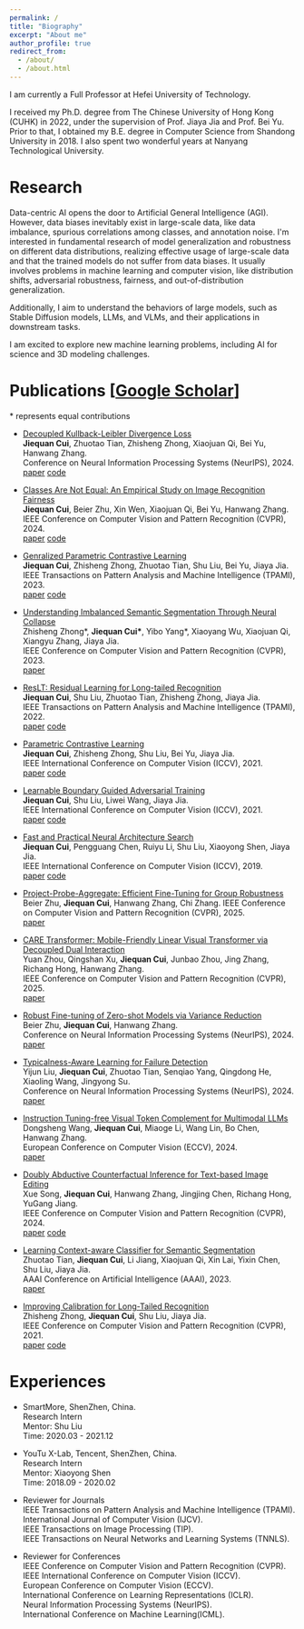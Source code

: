 ```yaml
---
permalink: /
title: "Biography"
excerpt: "About me"
author_profile: true
redirect_from: 
  - /about/
  - /about.html
---
```

I am currently a Full Professor at Hefei University of Technology.

I received my Ph.D. degree from The Chinese University of Hong Kong (CUHK) in 2022, under the supervision of Prof. Jiaya Jia and Prof. Bei Yu. Prior to that, I obtained my B.E. degree in Computer Science from Shandong University in 2018. I also spent two wonderful years at Nanyang Technological University.



Research
======
Data-centric AI opens the door to Artificial General Intelligence (AGI). However, data biases inevitably exist in large-scale data, like data imbalance, spurious correlations among classes, and annotation noise. I'm interested in fundamental research of model generalization and robustness on different data distributions, realizing effective usage of large-scale data and that the trained models do not suffer from data biases. It usually involves problems in machine learning and computer vision, like distribution shifts, adversarial robustness, fairness, and out-of-distribution generalization.

Additionally, I aim to understand the behaviors of large models, such as Stable Diffusion models, LLMs, and VLMs, and their applications in downstream tasks.

I am excited to explore new machine learning problems, including AI for science and 3D modeling challenges.





Publications \[[Google Scholar](https://scholar.google.com/citations?user=KbXLN2AAAAAJ&hl=zh-CN)\]
======
\* represents equal contributions

* [Decoupled Kullback-Leibler Divergence Loss](https://arxiv.org/pdf/2305.13948.pdf)      
  **Jiequan Cui**, Zhuotao Tian, Zhisheng Zhong, Xiaojuan Qi, Bei Yu, Hanwang Zhang.     
  Conference on Neural Information Processing Systems (NeurIPS), 2024.    
  [paper](https://arxiv.org/pdf/2305.13948.pdf) [code](https://github.com/jiequancui/DKL)     


* [Classes Are Not Equal: An Empirical Study on Image Recognition Fairness](https://arxiv.org/pdf/2402.18133)      
  **Jiequan Cui**, Beier Zhu, Xin Wen, Xiaojuan Qi, Bei Yu, Hanwang Zhang.      
  IEEE Conference on Computer Vision and Pattern Recognition (CVPR), 2024.        
  [paper](https://arxiv.org/pdf/2402.18133) [code](https://github.com/jiequancui/Parametric-Contrastive-Learning)      


* [Genralized Parametric Contrastive Learning](https://arxiv.org/pdf/2209.12400)   
  **Jiequan Cui**, Zhisheng Zhong, Zhuotao Tian, Shu Liu, Bei Yu, Jiaya Jia.   
  IEEE Transactions on Pattern Analysis and Machine Intelligence (TPAMI), 2023.    
  [paper](https://arxiv.org/pdf/2209.12400) [code](https://github.com/jiequancui/Parametric-Contrastive-Learning)      

* [Understanding Imbalanced Semantic Segmentation Through Neural Collapse](https://arxiv.org/pdf/2301.01100)    
  Zhisheng Zhong\*, **Jiequan Cui\***, Yibo Yang\*, Xiaoyang Wu, Xiaojuan Qi, Xiangyu Zhang, Jiaya Jia.     
  IEEE Conference on Computer Vision and Pattern Recognition (CVPR), 2023.     
  [paper](https://arxiv.org/pdf/2301.01100)    

* [ResLT: Residual Learning for Long-tailed Recognition](https://arxiv.org/pdf/2101.10633.pdf)     
  **Jiequan Cui**, Shu Liu, Zhuotao Tian, Zhisheng Zhong, Jiaya Jia.     
  IEEE Transactions on Pattern Analysis and Machine Intelligence (TPAMI), 2022.    
  [paper](https://arxiv.org/pdf/2101.10633.pdf) [code](https://github.com/jiequancui/ResLT)     

* [Parametric Contrastive Learning](https://arxiv.org/pdf/2107.12028.pdf)       
   **Jiequan Cui**, Zhisheng Zhong, Shu Liu, Bei Yu, Jiaya Jia.        
   IEEE International Conference on Computer Vision (ICCV), 2021.        
   [paper](https://arxiv.org/pdf/2107.12028.pdf) [code](https://github.com/jiequancui/Parametric-Contrastive-Learning)      

* [Learnable Boundary Guided Adversarial Training](https://arxiv.org/pdf/2011.11164.pdf)       
   **Jiequan Cui**, Shu Liu, Liwei Wang, Jiaya Jia.       
   IEEE International Conference on Computer Vision (ICCV), 2021.      
   [paper](https://arxiv.org/pdf/2011.11164.pdf) [code](https://github.com/jiequancui/LBGAT)      

* [Fast and Practical Neural Architecture Search](https://openaccess.thecvf.com/content_ICCV_2019/papers/Cui_Fast_and_Practical_Neural_Architecture_Search_ICCV_2019_paper.pdf)     
  **Jiequan Cui**, Pengguang Chen, Ruiyu Li, Shu Liu, Xiaoyong Shen, Jiaya Jia.     
  IEEE International Conference on Computer Vision (ICCV), 2019.     
  [paper](https://openaccess.thecvf.com/content_ICCV_2019/papers/Cui_Fast_and_Practical_Neural_Architecture_Search_ICCV_2019_paper.pdf) [code](https://github.com/jiequancui/FPNASNet)    

* [Project-Probe-Aggregate: Efficient Fine-Tuning for Group Robustness](https://arxiv.org/pdf/2503.09487)          
  Beier Zhu, **Jiequan Cui**, Hanwang Zhang, Chi Zhang.
  IEEE Conference on Computer Vision and Pattern Recognition (CVPR), 2025.     
  [paper](https://arxiv.org/pdf/2503.09487)    

* [CARE Transformer: Mobile-Friendly Linear Visual Transformer via Decoupled Dual Interaction](https://arxiv.org/pdf/2411.16170)    
  Yuan Zhou, Qingshan Xu, **Jiequan Cui**, Junbao Zhou, Jing Zhang, Richang Hong, Hanwang Zhang.         
  IEEE Conference on Computer Vision and Pattern Recognition (CVPR), 2025.     
  [paper](https://arxiv.org/pdf/2411.16170)    

* [Robust Fine-tuning of Zero-shot Models via Variance Reduction](https://arxiv.org/pdf/2411.06966)                  
  Beier Zhu, **Jiequan Cui**, Hanwang Zhang.    
  Conference on Neural Information Processing Systems (NeurIPS), 2024.    
  [paper](https://arxiv.org/pdf/2411.06966)     

* [Typicalness-Aware Learning for Failure Detection]()    
  Yijun Liu, **Jiequan Cui**, Zhuotao Tian, Senqiao Yang, Qingdong He, Xiaoling Wang, Jingyong Su.   
  Conference on Neural Information Processing Systems (NeurIPS), 2024.    
  [paper]()    

* [Instruction Tuning-free Visual Token Complement for Multimodal LLMs](https://arxiv.org/pdf/2408.05019)     
  Dongsheng Wang, **Jiequan Cui**, Miaoge Li, Wang Lin, Bo Chen, Hanwang Zhang.    
  European Conference on Computer Vision (ECCV), 2024.      
  [paper](https://arxiv.org/pdf/2408.05019)    

* [Doubly Abductive Counterfactual Inference for Text-based Image Editing]()    
  Xue Song, **Jiequan Cui**, Hanwang Zhang, Jingjing Chen, Richang Hong, YuGang Jiang.       
  IEEE Conference on Computer Vision and Pattern Recognition (CVPR), 2024.      
  [paper](https://arxiv.org/pdf/2403.02981.pdf) [code](https://github.com/xuesong39/DAC)      

* [Learning Context-aware Classifier for Semantic Segmentation](https://jiaya.me/papers/Zhuotao_AAAI_2022.pdf)    
  Zhuotao Tian, **Jiequan Cui**, Li Jiang, Xiaojuan Qi, Xin Lai, Yixin Chen, Shu Liu, Jiaya Jia.    
  AAAI Conference on Artificial Intelligence (AAAI), 2023.    
  [paper](https://jiaya.me/papers/Zhuotao_AAAI_2022.pdf)   

* [Improving Calibration for Long-Tailed Recognition](https://openaccess.thecvf.com/content/CVPR2021/papers/Zhong_Improving_Calibration_for_Long-Tailed_Recognition_CVPR_2021_paper.pdf)      
   Zhisheng Zhong, **Jiequan Cui**, Shu Liu, Jiaya Jia.       
   IEEE Conference on Computer Vision and Pattern Recognition (CVPR), 2021.      
   [paper](https://openaccess.thecvf.com/content/CVPR2021/papers/Zhong_Improving_Calibration_for_Long-Tailed_Recognition_CVPR_2021_paper.pdf) [code](https://github.com/Jia-Research-Lab/MiSLAS)      


Experiences 
======
* SmartMore, ShenZhen, China.  
  Research Intern   
  Mentor: Shu Liu   
  Time: 2020.03 - 2021.12  

* YouTu X-Lab, Tencent, ShenZhen, China.   
  Research Intern  
  Mentor: Xiaoyong Shen  
  Time: 2018.09 - 2020.02  

* Reviewer for Journals       
  IEEE Transactions on Pattern Analysis and Machine Intelligence (TPAMI).   
  International Journal of Computer Vision (IJCV).    
  IEEE Transactions on Image Processing (TIP).        
  IEEE Transactions on Neural Networks and Learning Systems (TNNLS).      

* Reviewer for Conferences       
  IEEE Conference on Computer Vision and Pattern Recognition (CVPR).    
  IEEE International Conference on Computer Vision (ICCV).   
  European Conference on Computer Vision (ECCV).   
  International Conference on Learning Representations (ICLR).   
  Neural Information Processing Systems (NeurIPS).      
  International Conference on Machine Learning(ICML).     
